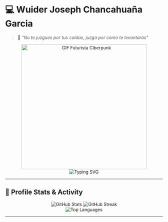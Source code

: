 # 💻 **Wuider Joseph Chancahuaña Garcia** 
> 🦾 *"No te juzgues por tus caídas, juzga por cómo te levantarás"*  

<div align="center">
  <img src="https://i.pinimg.com/originals/90/70/32/9070324cdfc07c68d60eed0c39e77573.gif" width="400px" height="auto" alt="GIF Futurista Ciberpunk">
</div>

<div align="center">
  <img src="https://readme-typing-svg.herokuapp.com?font=Orbitron&size=30&pause=1000&color=00D9FF&center=true&vCenter=true&width=435&lines=FullStack+PHP+Developer;Web+Systems+Architect;Database+Engineer;Code+Innovator" alt="Typing SVG" />
</div>

---

## 🌟 **Profile Stats & Activity**

<div align="center">
  <img src="https://github-readme-stats.vercel.app/api?username=wuiderjoseph&show_icons=true&theme=cyberpunk&hide_border=true&bg_color=0D1117&title_color=00D9FF&icon_color=FF6B6B&text_color=FFFFFF" alt="GitHub Stats" />
  <img src="https://github-readme-streak-stats.herokuapp.com/?theme=cyberpunk&hide_border=true&background=0D1117&stroke=00D9FF&ring=FF6B6B&fire=FFD700&currStreakLabel=00D9FF" alt="GitHub Streak" />
</div>

<div align="center">
  <img src="https://github-readme-stats.vercel.app/api/top-langs/?username=wuiderjoseph&layout=compact&theme=cyberpunk&hide_border=true&bg_color=0D1117&title_color=00D9FF&text_color=FFFFFF" alt="Top Languages" />
</div>

---
